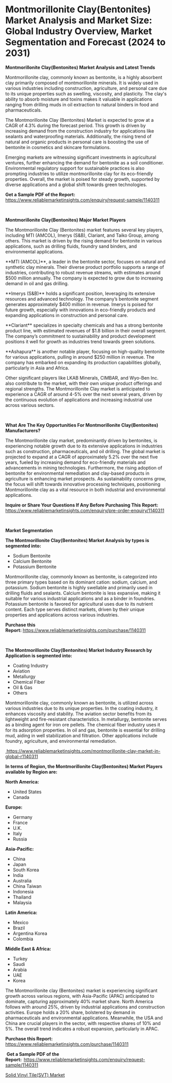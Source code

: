 <p><h1>Montmorillonite Clay(Bentonites) Market Analysis and Market Size: Global Industry Overview, Market Segmentation and Forecast (2024 to 2031)</h1></p><p><strong>Montmorillonite Clay(Bentonites) Market Analysis and Latest Trends</strong></p>
<p><p>Montmorillonite clay, commonly known as bentonite, is a highly absorbent clay primarily composed of montmorillonite minerals. It is widely used in various industries including construction, agriculture, and personal care due to its unique properties such as swelling, viscosity, and plasticity. The clay's ability to absorb moisture and toxins makes it valuable in applications ranging from drilling muds in oil extraction to natural binders in food and pharmaceuticals.</p><p>The Montmorillonite Clay (Bentonites) Market is expected to grow at a CAGR of 4.3% during the forecast period. This growth is driven by increasing demand from the construction industry for applications like sealants and waterproofing materials. Additionally, the rising trend of natural and organic products in personal care is boosting the use of bentonite in cosmetics and skincare formulations.</p><p>Emerging markets are witnessing significant investments in agricultural ventures, further enhancing the demand for bentonite as a soil conditioner. Environmental regulatory support for sustainable practices is also prompting industries to utilize montmorillonite clay for its eco-friendly properties. Overall, the market is poised for steady growth, supported by diverse applications and a global shift towards green technologies.</p></p>
<p><strong>Get a Sample PDF of the Report:&nbsp;</strong> <a href="https://www.reliablemarketinsights.com/enquiry/request-sample/1140311?utm_campaign=2012&utm_medium=2&utm_source=Github&utm_content=ia&utm_term=28122024&utm_id=montmorillonite-claybentonites">https://www.reliablemarketinsights.com/enquiry/request-sample/1140311</a></p>
<p>&nbsp;</p>
<p><strong>Montmorillonite Clay(Bentonites) Major Market Players</strong></p>
<p><p>The Montmorillonite Clay (Bentonites) market features several key players, including MTI (AMCOL), Imerys (S&B), Clariant, and Taiko Group, among others. This market is driven by the rising demand for bentonite in various applications, such as drilling fluids, foundry sand binders, and environmental applications.</p><p>**MTI (AMCOL)**, a leader in the bentonite sector, focuses on natural and synthetic clay minerals. Their diverse product portfolio supports a range of industries, contributing to robust revenue streams, with estimates around $500 million annually. The company is expected to grow due to increasing demand in oil and gas drilling.</p><p>**Imerys (S&B)** holds a significant position, leveraging its extensive resources and advanced technology. The company’s bentonite segment generates approximately $400 million in revenue. Imerys is poised for future growth, especially with innovations in eco-friendly products and expanding applications in construction and personal care.</p><p>**Clariant** specializes in specialty chemicals and has a strong bentonite product line, with estimated revenues of $1.8 billion in their overall segment. The company’s commitment to sustainability and product development positions it well for growth as industries trend towards green solutions.</p><p>**Ashapura** is another notable player, focusing on high-quality bentonite for various applications, pulling in around $250 million in revenue. The company has embarked on expanding its production capabilities globally, particularly in Asia and Africa.</p><p>Other significant players like LKAB Minerals, CIMBAR, and Wyo-Ben Inc. also contribute to the market, with their own unique product offerings and regional strengths. The Montmorillonite Clay market is anticipated to experience a CAGR of around 4-5% over the next several years, driven by the continuous evolution of applications and increasing industrial use across various sectors.</p></p>
<p>&nbsp;</p>
<p><strong>What Are The Key Opportunities For Montmorillonite Clay(Bentonites) Manufacturers?</strong></p>
<p><p>The Montmorillonite clay market, predominantly driven by bentonites, is experiencing notable growth due to its extensive applications in industries such as construction, pharmaceuticals, and oil drilling. The global market is projected to expand at a CAGR of approximately 5.2% over the next five years, fueled by increasing demand for eco-friendly materials and advancements in mining technologies. Furthermore, the rising adoption of bentonite for environmental remediation and clay-based products in agriculture is enhancing market prospects. As sustainability concerns grow, the focus will shift towards innovative processing techniques, positioning Montmorillonite clay as a vital resource in both industrial and environmental applications.</p></p>
<p><strong>Inquire or Share Your Questions If Any Before Purchasing This Report:</strong> <a href="https://www.reliablemarketinsights.com/enquiry/pre-order-enquiry/1140311?utm_campaign=2012&utm_medium=2&utm_source=Github&utm_content=ia&utm_term=28122024&utm_id=montmorillonite-claybentonites">https://www.reliablemarketinsights.com/enquiry/pre-order-enquiry/1140311</a></p>
<p>&nbsp;</p>
<p><strong>Market Segmentation</strong></p>
<p><strong>The Montmorillonite Clay(Bentonites) Market Analysis by types is segmented into:</strong></p>
<p><ul><li>Sodium Bentonite</li><li>Calcium Bentonite</li><li>Potassium Bentonite</li></ul></p>
<p><p>Montmorillonite clay, commonly known as bentonite, is categorized into three primary types based on its dominant cation: sodium, calcium, and potassium. Sodium bentonite is highly swellable and primarily used in drilling fluids and sealants. Calcium bentonite is less expansive, making it suitable for various industrial applications and as a binder in foundries. Potassium bentonite is favored for agricultural uses due to its nutrient content. Each type serves distinct markets, driven by their unique properties and applications across various industries.</p></p>
<p><strong>Purchase this Report:&nbsp;</strong><a href="https://www.reliablemarketinsights.com/purchase/1140311?utm_campaign=2012&utm_medium=2&utm_source=Github&utm_content=ia&utm_term=28122024&utm_id=montmorillonite-claybentonites">https://www.reliablemarketinsights.com/purchase/1140311</a></p>
<p>&nbsp;</p>
<p><strong>The Montmorillonite Clay(Bentonites) Market Industry Research by Application is segmented into:</strong></p>
<p><ul><li>Coating Industry</li><li>Aviation</li><li>Metallurgy</li><li>Chemical Fiber</li><li>Oil & Gas</li><li>Others</li></ul></p>
<p><p>Montmorillonite clay, commonly known as bentonite, is utilized across various industries due to its unique properties. In the coating industry, it enhances viscosity and stability. The aviation sector benefits from its lightweight and fire-resistant characteristics. In metallurgy, bentonite serves as a binding agent for iron ore pellets. The chemical fiber industry uses it for its adsorption properties. In oil and gas, bentonite is essential for drilling mud, aiding in well stabilization and filtration. Other applications include foundry, agriculture, and environmental remediation.</p></p>
<p><a href="https://www.reliablemarketinsights.com/montmorillonite-clay-market-in-global-r1140311?utm_campaign=2012&utm_medium=2&utm_source=Github&utm_content=ia&utm_term=28122024&utm_id=montmorillonite-claybentonites">&nbsp;https://www.reliablemarketinsights.com/montmorillonite-clay-market-in-global-r1140311</a></p>
<p><strong>In terms of Region, the Montmorillonite Clay(Bentonites) Market Players available by Region are:</strong></p>
<p>
    <p> <strong> North America: </strong>
        <ul>
            <li>United States</li>
            <li>Canada</li>
        </ul>
        </p> 
    <p> <strong> Europe: </strong>
        <ul>
            <li>Germany</li>
            <li>France</li>
            <li>U.K.</li>
            <li>Italy</li>
            <li>Russia</li>
        </ul>
        </p> 
    <p> <strong> Asia-Pacific: </strong>
        <ul>
            <li>China</li>
            <li>Japan</li>
            <li>South Korea</li>
            <li>India</li>
            <li>Australia</li>
            <li>China Taiwan</li>
            <li>Indonesia</li>
            <li>Thailand</li>
            <li>Malaysia</li>
        </ul>
        </p> 
    <p> <strong> Latin America: </strong>
        <ul>
            <li>Mexico</li>
            <li>Brazil</li>
            <li>Argentina Korea</li>
            <li>Colombia</li>
        </ul>
        </p> 
    <p> <strong> Middle East & Africa: </strong>
        <ul>
            <li>Turkey</li>
            <li>Saudi</li>
            <li>Arabia</li>
            <li>UAE</li>
            <li>Korea</li>
        </ul>
    </p>
    </p>
<p><p>The Montmorillonite clay (Bentonites) market is experiencing significant growth across various regions, with Asia-Pacific (APAC) anticipated to dominate, capturing approximately 40% market share. North America follows with around 25%, driven by industrial applications and construction activities. Europe holds a 20% share, bolstered by demand in pharmaceuticals and environmental applications. Meanwhile, the USA and China are crucial players in the sector, with respective shares of 10% and 5%. The overall trend indicates a robust expansion, particularly in APAC.</p></p>
<p><strong>Purchase this Report: </strong><a href="https://www.reliablemarketinsights.com/purchase/1140311?utm_campaign=2012&utm_medium=2&utm_source=Github&utm_content=ia&utm_term=28122024&utm_id=montmorillonite-claybentonites">https://www.reliablemarketinsights.com/purchase/1140311</a></p>
<p>&nbsp;<strong>Get a Sample PDF of the Report:&nbsp;&nbsp;</strong><a href="https://www.reliablemarketinsights.com/enquiry/request-sample/1140311?utm_campaign=2012&utm_medium=2&utm_source=Github&utm_content=ia&utm_term=28122024&utm_id=montmorillonite-claybentonites">https://www.reliablemarketinsights.com/enquiry/request-sample/1140311</a></p>
<p><strong></strong></p>
<p><p><a href="https://github.com/JakirUddin511/Market-Research-Report-List-1/blob/main/solid-vinyl-tilesvt-market.md?utm_campaign=2012&utm_medium=2&utm_source=Github&utm_content=ia&utm_term=28122024&utm_id=montmorillonite-claybentonites">Solid Vinyl Tile(SVT) Market</a></p></p>